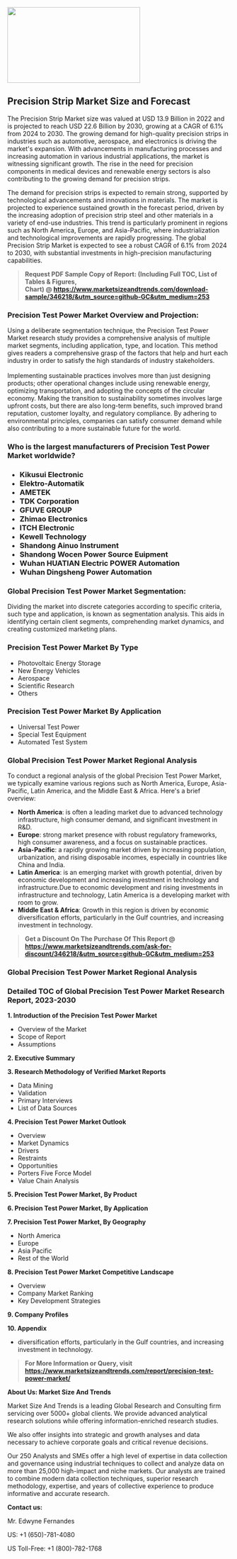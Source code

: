 <p><img class="alignnone size-medium wp-image-20088" src="https://ffe5etoiles.com/wp-content/uploads/2024/12/MST1-300x171.png" alt="" width="300" height="171" /></p><h2>Precision Strip Market Size and Forecast</h2><p>The Precision Strip Market size was valued at USD 13.9 Billion in 2022 and is projected to reach USD 22.6 Billion by 2030, growing at a CAGR of 6.1% from 2024 to 2030. The growing demand for high-quality precision strips in industries such as automotive, aerospace, and electronics is driving the market's expansion. With advancements in manufacturing processes and increasing automation in various industrial applications, the market is witnessing significant growth. The rise in the need for precision components in medical devices and renewable energy sectors is also contributing to the growing demand for precision strips.</p><p>The demand for precision strips is expected to remain strong, supported by technological advancements and innovations in materials. The market is projected to experience sustained growth in the forecast period, driven by the increasing adoption of precision strip steel and other materials in a variety of end-use industries. This trend is particularly prominent in regions such as North America, Europe, and Asia-Pacific, where industrialization and technological improvements are rapidly progressing. The global Precision Strip Market is expected to see a robust CAGR of 6.1% from 2024 to 2030, with substantial investments in high-precision manufacturing capabilities.</p></p><blockquote id="" class=""><strong>Request PDF Sample Copy of Report: (Including Full TOC, List of Tables &amp; Figures, Chart)&nbsp;@&nbsp;<strong><a href="https://www.marketsizeandtrends.com/download-sample/346218/&utm_source=github-GC&utm_medium=253" target="_blank">https://www.marketsizeandtrends.com/download-sample/346218/&utm_source=github-GC&utm_medium=253</a></strong></strong></blockquote><h3 id="" class="">Precision Test Power Market&nbsp;Overview and Projection:</h3><p id="" class="">Using a deliberate segmentation technique, the Precision Test Power Market research study provides a comprehensive analysis of multiple market segments, including application, type, and location. This method gives readers a comprehensive grasp of the factors that help and hurt each industry in order to satisfy the high standards of industry stakeholders. <br /> <br />Implementing sustainable practices involves more than just designing products; other operational changes include using renewable energy, optimizing transportation, and adopting the concepts of the circular economy. Making the transition to sustainability sometimes involves large upfront costs, but there are also long-term benefits, such improved brand reputation, customer loyalty, and regulatory compliance. By adhering to environmental principles, companies can satisfy consumer demand while also contributing to a more sustainable future for the world.</p><h3 id="" class="">Who is the largest manufacturers of&nbsp;Precision Test Power Market worldwide?</h3><h3 class=""><p><ul><li>Kikusui Electronic </li><li> Elektro-Automatik </li><li> AMETEK </li><li> TDK Corporation </li><li> GFUVE GROUP </li><li> Zhimao Electronics </li><li> ITCH Electronic </li><li> Kewell Technology </li><li> Shandong Ainuo Instrument </li><li> Shandong Wocen Power Source Euipment </li><li> Wuhan HUATIAN Electric POWER Automation </li><li> Wuhan Dingsheng Power Automation</li></ul></p></h3><h3 id="" class="">Global&nbsp;Precision Test Power Market Segmentation:</h3><p id="" class="">Dividing the market into discrete categories according to specific criteria, such type and application, is known as segmentation analysis. This aids in identifying certain client segments, comprehending market dynamics, and creating customized marketing plans.</p><h3 id="" class="">Precision Test Power Market&nbsp;By Type</h3><p><p><ul><li>Photovoltaic Energy Storage</li><li> New Energy Vehicles</li><li> Aerospace</li><li> Scientific Research</li><li> Others</p></li></ul></p></p><h3 id="" class="">Precision Test Power Market&nbsp;By Application</h3><p class=""><p><ul><li>Universal Test Power</li><li> Special Test Equipment</li><li> Automated Test System</li></ul></p></p><h3 id="" class="">Global Precision Test Power Market Regional Analysis</h3><p id="" class="">To conduct a regional analysis of the global Precision Test Power Market, we typically examine various regions such as North America, Europe, Asia-Pacific, Latin America, and the Middle East &amp; Africa. Here's a brief overview:</p><ul><li><strong>North America</strong>: is often a leading market due to advanced technology infrastructure, high consumer demand, and significant investment in R&amp;D.</li><li><strong>Europe</strong>: strong market presence with robust regulatory frameworks, high consumer awareness, and a focus on sustainable practices.</li><li><strong>Asia-Pacific</strong>: a rapidly growing market driven by increasing population, urbanization, and rising disposable incomes, especially in countries like China and India.</li><li><strong>Latin America</strong>: is an emerging market with growth potential, driven by economic development and increasing investment in technology and infrastructure.Due to economic development and rising investments in infrastructure and technology, Latin America is a developing market with room to grow.</li><li><strong>Middle East &amp; Africa</strong>: Growth in this region is driven by economic diversification efforts, particularly in the Gulf countries, and increasing investment in technology.</li></ul><blockquote id="" class=""><strong>Get a Discount On The Purchase Of This Report @ <strong><a href="https://www.marketsizeandtrends.com/ask-for-discount/346218/&utm_source=github-GC&utm_medium=253" target="_blank">https://www.marketsizeandtrends.com/ask-for-discount/346218/&utm_source=github-GC&utm_medium=253</a></strong></strong></blockquote><h3 id="" class="">Global Precision Test Power Market Regional Analysis</h3><h3 id="" class="">Detailed TOC of Global Precision Test Power Market Research Report, 2023-2030</h3><p id="" class=""><strong>1. Introduction of the Precision Test Power Market</strong></p><ul><li>Overview of the Market</li><li>Scope of Report</li><li>Assumptions</li></ul><p id="" class=""><strong>2. Executive Summary</strong></p><p id="" class=""><strong>3. Research Methodology of Verified Market Reports</strong></p><ul><li>Data Mining</li><li>Validation</li><li>Primary Interviews</li><li>List of Data Sources</li></ul><p id="" class=""><strong>4. Precision Test Power Market Outlook</strong></p><ul><li>Overview</li><li>Market Dynamics</li><li>Drivers</li><li>Restraints</li><li>Opportunities</li><li>Porters Five Force Model</li><li>Value Chain Analysis</li></ul><p id="" class=""><strong>5. Precision Test Power Market, By Product</strong></p><p id="" class=""><strong>6. Precision Test Power Market, By Application</strong></p><p id="" class=""><strong>7. Precision Test Power Market, By Geography</strong></p><ul><li>North America</li><li>Europe</li><li>Asia Pacific</li><li>Rest of the World</li></ul><p id="" class=""><strong>8. Precision Test Power Market Competitive Landscape</strong></p><ul><li>Overview</li><li>Company Market Ranking</li><li>Key Development Strategies</li></ul><p id="" class=""><strong>9. Company Profiles</strong></p><p id="" class=""><strong>10. Appendix</strong></p><ul><li>diversification efforts, particularly in the Gulf countries, and increasing investment in technology.</li></ul><blockquote id="" class=""><strong>For More Information or Query, visit <strong><strong><a href="https://www.marketsizeandtrends.com/report/precision-test-power-market/" target="_blank">https://www.marketsizeandtrends.com/report/precision-test-power-market/</a></strong></strong></strong></blockquote><p id="" class=""><strong>About Us: Market Size And Trends</strong></p><p id="" class="">Market Size And Trends is a leading Global Research and Consulting firm servicing over 5000+ global clients. We provide advanced analytical research solutions while offering information-enriched research studies.</p><p id="" class="">We also offer insights into strategic and growth analyses and data necessary to achieve corporate goals and critical revenue decisions.</p><p id="" class="">Our 250 Analysts and SMEs offer a high level of expertise in data collection and governance using industrial techniques to collect and analyze data on more than 25,000 high-impact and niche markets. Our analysts are trained to combine modern data collection techniques, superior research methodology, expertise, and years of collective experience to produce informative and accurate research.</p><p id="" class=""><strong>Contact us:</strong></p><p id="" class="">Mr. Edwyne Fernandes</p><p id="" class="">US: +1 (650)-781-4080</p><p id="" class="">US Toll-Free: +1 (800)-782-1768</p>
